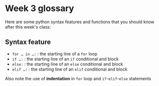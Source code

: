 # Week 3 glossary

Here are some python syntax features and functions that you should know after this week's class:

## Syntax feature

+ `for … in …:` : the starting line of a `for` loop
+ `if …:` : the starting line of an `if` conditional and block
+ `else:` : the starting line of an `else` conditional and block
+ `elif …:` : the starting line of an `elif` conditional and block

Also note the use of **indentation** in `for` loop and `if`-`elif`-`else` statements

